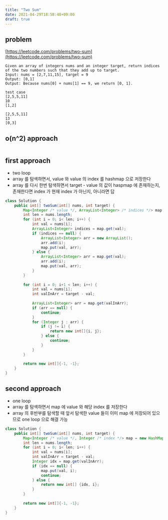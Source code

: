```yaml
---
title: "Two Sum"
date: 2021-04-29T18:58:48+09:00
draft: true
---
```


## problem
[https://leetcode.com/problems/two-sum](https://leetcode.com/problems/two-sum)
```
Given an array of integers nums and an integer target, return indices of the two numbers such that they add up to target.
Input: nums = [2,7,11,15], target = 9
Output: [0,1]
Output: Because nums[0] + nums[1] == 9, we return [0, 1].

test case
[2,5,5,11]
10
[1,2]

[2,5,5,11]
13
[0,3]
```

## o(n^2) approach
```java

```

## first approach
- two loop
- array 를 탐색하면서, value 와 value 의 index 를 hashmap 으로 저장한다
- array 를 다시 한번 탐색하면서 target - value 의 값이 haspmap 에 존재하는지, 존재한다면 index 가 현재 index 가 아닌지, 아니라면 답

```java
class Solution {
    public int[] twoSum(int[] nums, int target) {
        Map<Integer /* value */, ArrayList<Integer> /* indices */> map = new HashMap<>();
        int len = nums.length;
        for (int i = 0; i< len; i++) {
            int val = nums[i];
            ArrayList<Integer> indices = map.get(val);
            if (indices == null) {
                ArrayList<Integer> arr = new ArrayList();
                arr.add(i);
                map.put(val, arr);
            } else {
                ArrayList<Integer> arr = map.get(val);
                arr.add(i);
                map.put(val, arr);
            }
        }
        
        for (int i = 0; i+1 < len; i++) {
            int val = nums[i];
            int valInArr = target - val;
            
            ArrayList<Integer> arr = map.get(valInArr);
            if (arr == null) {
                continue;
            }
            for (Integer j : arr) {
                if (j != i) {
                    return new int[]{i, j};
                } else {
                    continue;
                }
            }
        }
        
        return new int[]{-1, -1};
    }
}
```

## second approach
- one loop
- array 를 탐색하면서 map 에 value 와 해당 index 를 저장한다
- array 의 후반부를 탐색할 때 앞서 탐색한 value 들이 이미 map 에 저장되어 있으므로 one loop 으로 해결 가능

```java
class Solution {
    public int[] twoSum(int[] nums, int target) {
        Map<Integer /* value */, Integer /* index */> map = new HashMap<>();
        int len = nums.length;
        for (int i = 0; i< len; i++) {
            int val = nums[i];
            int valInArr = target - val;
            Integer idx = map.get(valInArr);
            if (idx == null) {
                map.put(val, i);
                continue;
            } else {
                return new int[] {idx, i};
            }
        }
        
        return new int[]{-1, -1};
    }
}
```